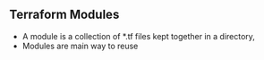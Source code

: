 ## Terraform Modules
- A module is a collection of *.tf files kept together in a directory,
- Modules are main way to reuse 
